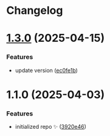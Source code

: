 # Changelog

# [1.3.0](https://github.com/feelsantiago/rx-commands/compare/1.1.0...1.3.0) (2025-04-15)

### Features

- update version ([ec0fe1b](https://github.com/feelsantiago/rx-commands/commit/ec0fe1bb06b007034ad4d729796774d233c447e3))

# 1.1.0 (2025-04-03)

### Features

- initialized repo ✨ ([3920e46](https://github.com/feelsantiago/rx-commands/commit/3920e46212e3014138c1ee588f4f4cdf610ba0e2))
